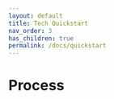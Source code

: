 ```yaml
---
layout: default
title: Tech Quickstart
nav_order: 3
has_children: true
permalink: /docs/quickstart
---
```


# Process
